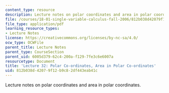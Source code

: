 ```yaml
---
content_type: resource
description: Lecture notes on polar coordinates and area in polar coordinates.
file: /courses/18-01-single-variable-calculus-fall-2006/812b038d42079f12b9c82df443eab41c_lec32.pdf
file_type: application/pdf
learning_resource_types:
- Lecture Notes
license: https://creativecommons.org/licenses/by-nc-sa/4.0/
ocw_type: OCWFile
parent_title: Lecture Notes
parent_type: CourseSection
parent_uid: 6005d379-62c4-200a-f129-7fe3c6e6007a
resourcetype: Document
title: 'Lecture 32: Polar Co-ordinates, Area in Polar Co-ordinates'
uid: 812b038d-4207-9f12-b9c8-2df443eab41c
---
```

Lecture notes on polar coordinates and area in polar coordinates.